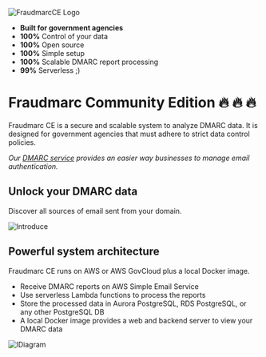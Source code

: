 ![FraudmarcCE Logo](https://github.com/Fraudmarc/fraudmarc-ce/blob/master/25Fraudmarc-CE-Logo-on-Light.png)

- **Built for government agencies**
- **100%** Control of your data
- **100%** Open source
- **100%** Simple setup
- **100%** Scalable DMARC report processing
- **99%** Serverless ;)

#

# Fraudmarc Community Edition :fire: :fire: :fire:

Fraudmarc CE is a secure and scalable system to analyze DMARC data. It is designed for government agencies that must adhere to strict data control policies.

*Our [DMARC service](https://www.fraudmar.com/plans/) provides an easier way businesses to manage email authentication.*

## Unlock your DMARC data

Discover all sources of email sent from your domain. 

![Introduce](https://github.com/Fraudmarc/fraudmarc-ce/blob/master/newgif.gif)

## Powerful system architecture

Fraudmarc CE runs on AWS or AWS GovCloud plus a local Docker image.

- Receive DMARC reports on AWS Simple Email Service
- Use serverless Lambda functions to process the reports
- Store the processed data in Aurora PostgreSQL, RDS PostgreSQL, or any other PostgreSQL DB
- A local Docker image provides a web and backend server to view your DMARC data

![IDiagram](https://github.com/Fraudmarc/fraudmarc-ce/blob/master/diagram2.png)
